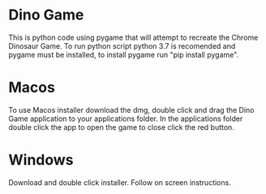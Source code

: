 # Dino Game
This is python code using pygame that will attempt to recreate the Chrome Dinosaur Game.
To run python script python 3.7 is recomended and pygame must be installed, to install pygame run "pip install pygame". 
# Macos
To use Macos installer download the dmg, double click and drag the Dino Game application to your applications folder. In the applications folder double click the app to open the game to close click the red button. 
# Windows
Download and double click installer. Follow on screen instructions. 

